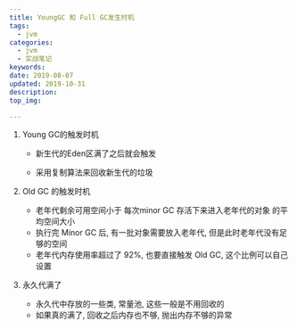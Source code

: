 ```yaml
---
title: YoungGC 和 Full GC发生时机
tags:
  - jvm
categories:
  - jvm
  - 实战笔记
keywords: 
date: 2019-08-07
updated: 2019-10-31
description: 
top_img:

---
```




1. Young GC的触发时机

   - 新生代的Eden区满了之后就会触发

   - 采用复制算法来回收新生代的垃圾

     

2. Old GC 的触发时机

   - 老年代剩余可用空间小于 每次minor GC 存活下来进入老年代的对象 的平均空间大小
   - 执行完 Minor GC 后, 有一批对象需要放入老年代, 但是此时老年代没有足够的空间
   - 老年代内存使用率超过了 92%, 也要直接触发 Old GC, 这个比例可以自己设置

3. 永久代满了

   - 永久代中存放的一些类, 常量池, 这些一般是不用回收的
   - 如果真的满了, 回收之后内存也不够, 抛出内存不够的异常